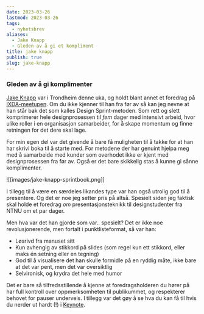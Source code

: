 ```yaml
---
date: 2023-03-26
lastmod: 2023-03-26
tags:
  - nyhetsbrev
aliases:
  - Jake Knapp
  - Gleden av å gi et kompliment
title: jake knapp
publish: true
slug: jake-knapp
---
```

### Gleden av å gi komplimenter

[Jake Knapp](https://jakeknapp.com/) var i Trondheim denne uka, og holdt blant annet et foredrag på [IXDA-meetupen](https://www.meetup.com/ixdatrondheim/). Om du ikke kjenner til han fra før av så kan jeg nevne at han står bak det som kalles Design Sprint-metoden. Som rett og slett komprimerer hele designprosessen til _fem_ dager med intensivt arbeid, hvor ulike roller i en organisasjon samarbeider, for å skape momentum og finne retningen for det dere skal lage.

For min egen del var det givende å bare få muligheten til å takke for at han har skrivi boka til å starte med. For metodene der har genuint hjelpa meg med å samarbeide med kunder som overhodet ikke er kjent med designprosessen fra før av. Også er det bare skikkelig stas å kunne gi sånne komplimenter.

![[images/jake-knapp-sprintbook.png]]

I tillegg til å være en særdeles likandes type var han også utrolig god til å presentere. Og det er noe jeg setter pris på altså. Spesielt siden jeg faktisk skal holde et foredrag _om_ presentasjonsteknikk til designstudenter fra NTNU om et par dager.

Men hva var det han gjorde som var.. spesielt? Det er ikke noe revolusjonerende, men fortalt i punktlisteformat, så var han:

- Løsrivd fra manuset sitt
- Kun avhengig av stikkord på slides (som regel kun ett stikkord, eller maks én setning eller en tegning)
- God til å visualisere det han skulle formidle på en ryddig måte, ikke bare at det var pent, men det var oversiktlig
- Selvironisk, og krydra det hele med humor

Det er bare så tilfredsstillende å kjenne at foredragsholderen du hører på har full kontroll over oppmerksomheten til publikummet, og respekterer behovet for pauser underveis. I tillegg var det gøy å se hva du kan få til hvis du nerder ut hardt (!) i [Keynote](https://apps.apple.com/us/app/keynote/id361285480).
